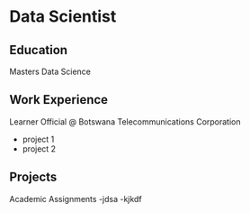 # Data Scientist

## Education
Masters Data Science

## Work Experience
Learner Official @ Botswana Telecommunications Corporation
- project 1
- project 2
## Projects
Academic Assignments
-jdsa
-kjkdf
